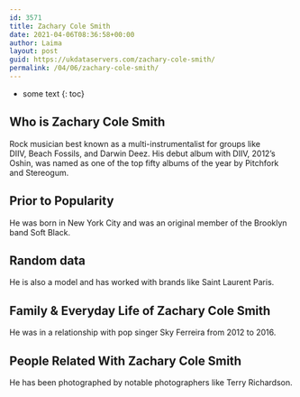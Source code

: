 ```yaml
---
id: 3571
title: Zachary Cole Smith
date: 2021-04-06T08:36:58+00:00
author: Laima
layout: post
guid: https://ukdataservers.com/zachary-cole-smith/
permalink: /04/06/zachary-cole-smith/
---
```


* some text
{: toc}


## Who is Zachary Cole Smith
                  
                  
                  
Rock musician best known as a multi-instrumentalist for groups like DIIV, Beach Fossils, and Darwin Deez. His debut album with DIIV, 2012&#8217;s Oshin, was named as one of the top fifty albums of the year by Pitchfork and Stereogum.
                  
              
            
              
            
                
                
                
## Prior to Popularity
                  
                  
                  
He was born in New York City and was an original member of the Brooklyn band Soft Black.
                  
              
            
              
            
                
                
                
## Random data
                  
                  
                  
He is also a model and has worked with brands like Saint Laurent Paris.
                  
              
            
              
            
                
                
                
## Family & Everyday Life of Zachary Cole Smith
                  
                  
                  
He was in a relationship with pop singer Sky Ferreira from 2012 to 2016.
                  
              
            
              
            
                
                
                
## People Related With Zachary Cole Smith
                  
                  
                  
He has been photographed by notable photographers like Terry Richardson.
                  
              
            
              
            
                
              
            
              
              
            
            
              
            
          
          
          